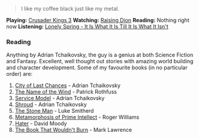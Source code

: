 <!-- BEGIN ARISE ------------------------------
Title:: "home"

Author:: "bigbardwolf"
Description:: ""
Language:: "en"
Thumbnail:: "arise-icon.png"
Published Date:: "2025-10-06"
Modified Date:: "2025-10-10"

content_header:: "false"
rss_hide:: "true"
---- END ARISE \\ DO NOT MODIFY THIS LINE ---->

> I like my coffee black just like my metal.

**Playing:** [Crusader Kings 3](https://www.paradoxinteractive.com/games/crusader-kings-iii/about)
**Watching:** [Raising Dion](https://www.imdb.com/title/tt7826108)
**Reading:** Nothing right now
**Listening:** [Lonely Spring - It Is What It Is Till It Is What It Isn't](https://open.spotify.com/album/3tTDnSYNjyf37CDZN00u3Y)

### Reading

Anything by Adrian Tchaikovsky, the guy is a genius at both Science Fiction and Fantasy. Excellent, well thought out stories with amazing world building and character development. Some of my favourite books (in no particular order) are:

1. [City of Last Chances](https://www.goodreads.com/series/377488-the-tyrant-philosophers) - Adrian Tchaikovsky
2. [The Name of the Wind](https://www.goodreads.com/book/show/186074.The_Name_of_the_Wind) - Patrick Rothfuss
3. [Service Model](https://www.goodreads.com/book/show/195790861-service-model) - Adrian Tchaikovsky
4. [Shroud](https://www.goodreads.com/book/show/210384823-shroud) - Adrian Tchaikovsky
5. [The Stone Man](https://www.goodreads.com/series/314364-the-stone-man) - Luke Smitherd
6. [Metamorphosis of Prime Intellect](https://www.goodreads.com/book/show/26247314-the-metamorphosis-of-prime-intellect) - Roger Williams
7. [Hater](https://www.goodreads.com/series/41782-hater) - David Moody
8. [The Book That Wouldn't Burn](https://www.goodreads.com/book/show/61612864-the-book-that-wouldn-t-burn) - Mark Lawrence
